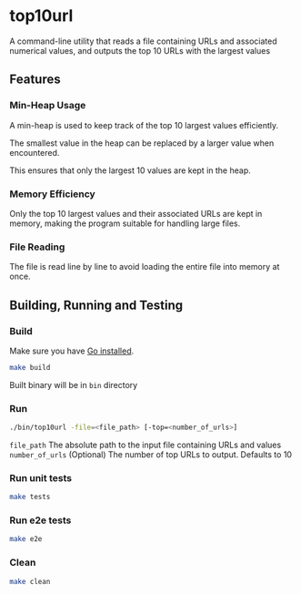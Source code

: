 # top10url

A command-line utility that reads a file containing URLs and associated numerical values, and outputs the top 10 URLs with the largest values


## Features

### Min-Heap Usage

A min-heap is used to keep track of the top 10 largest values efficiently.

The smallest value in the heap can be replaced by a larger value when encountered.

This ensures that only the largest 10 values are kept in the heap.

### Memory Efficiency

Only the top 10 largest values and their associated URLs are kept in memory, making the program suitable for handling large files.

### File Reading

The file is read line by line to avoid loading the entire file into memory at once.



## Building, Running and Testing

### Build

Make sure you have [Go installed](https://golang.org/doc/install).


```sh
make build
```

Built binary will be in `bin` directory

### Run 

```sh
./bin/top10url -file=<file_path> [-top=<number_of_urls>]

```

`file_path` The absolute path to the input file containing URLs and values
`number_of_urls` (Optional) The number of top URLs to output. Defaults to 10


### Run unit tests

```sh
make tests
```

### Run e2e tests

```sh
make e2e
```

### Clean 

```sh
make clean
```

